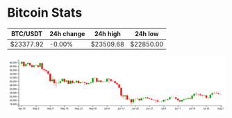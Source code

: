 # Bitcoin Stats

BTC/USDT|24h change|24h high|24h low|
|---|---|---|---|
|$23377.92|-0.00%|$23509.68|$22850.00|

<img src="./chart.svg">
